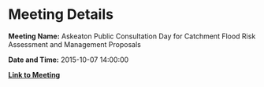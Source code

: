 # Meeting Details

**Meeting Name:** Askeaton Public Consultation Day for Catchment Flood Risk Assessment and Management Proposals

**Date and Time:** 2015-10-07 14:00:00

**[Link to Meeting](https://www.limerick.ie/council/whats-on/askeaton-public-consultation-day-catchment-flood-risk-assessment-and-management)**

